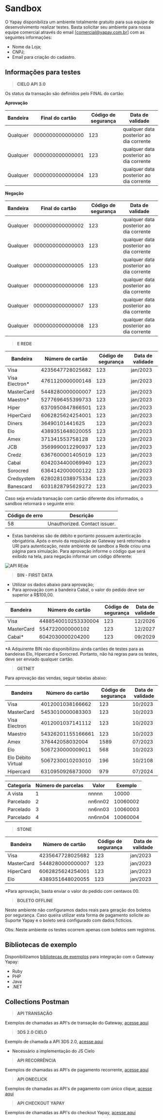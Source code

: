 # Sandbox

O Yapay disponibiliza um ambiente totalmente gratuito para sua equipe de desenvolvimento realizar testes. Basta solicitar seu ambiente para nossa equipe comercial através do email [comercial@yapay.com.br] com as seguintes informações:

* Nome da Loja;
* CNPJ;
* Email para criação do cadastro.

## Informações para testes

>**CIELO API 3.0**

Os status da transação são definidos pelo FINAL do cartão:

**Aprovação**

Bandeira | Final do cartão | Código de segurança | Data de validade
-------- | ---------------- | ------------------- | ----------------
Qualquer | 0000000000000000 | 123 | qualquer data posterior ao dia corrente
Qualquer | 0000000000000001 | 123 | qualquer data posterior ao dia corrente
Qualquer | 0000000000000004 | 123 | qualquer data posterior ao dia corrente

**Negação**

Bandeira | Final do cartão | Código de segurança | Data de validade
-------- | ---------------- | ------------------- | ----------------
Qualquer | 0000000000000002 | 123 | qualquer data posterior ao dia corrente
Qualquer | 0000000000000003 | 123 | qualquer data posterior ao dia corrente
Qualquer | 0000000000000005 | 123 | qualquer data posterior ao dia corrente
Qualquer | 0000000000000006 | 123 | qualquer data posterior ao dia corrente
Qualquer | 0000000000000007 | 123 | qualquer data posterior ao dia corrente
Qualquer | 0000000000000008 | 123 | qualquer data posterior ao dia corrente


> **E REDE**


Bandeira | Número de cartão | Código de segurança | Data de validade
-------- | ---------------- | ------------------- | ----------------
Visa | 4235647728025682 | 123 | jan/2023
Visa Electron* | 4761120000000148 | 123 | jan/2023
MasterCard | 5448280000000007 | 123 | jan/2023
Maestro* | 5277696455399733 | 123 | jan/2023
Hiper | 6370950847866501 | 123 | jan/2023
HiperCard | 6062825624254001 | 123 | jan/2023
Diners | 36490101441625 | 123 | jan/2023
Elo | 4389351648020055 | 123 | jan/2023
Amex | 371341553758128 | 123 | jan/2023
JCB | 3569990012290937 | 123 | jan/2023
Credz | 6367600001405019 | 123 | jan/2023
Cabal | 6042034400069940 | 123 | jan/2023
Sorocred | 6364142000000122 | 123 | jan/2023
Credsystem | 6280281038975334 | 123 | jan/2023
Banescard | 6031828795629272 | 123 | jan/2023

Caso seja enviada transação com cartão diferente dos informados, o sandbox retornará o seguinte erro:

Código de erro | Descrição
------------ | -----------
58 | Unauthorized. Contact issuer.

* Estas bandeiras são de débito e portanto possuem autenticação obrigatória. Após o envio da requisição ao Gateway será retornado a URl para autenticação, neste ambiente de sandbox a Rede criou uma página para simulação.
Para aprovação informe o código que será exibido na tela, para negação informar um código diferente:

![API REde](/images/telampi.png "Rede")


> **BIN - FIRST DATA**

* Utilizar os dados abaixo para aprovação;
* Para aprovação com a bandeira Cabal, o valor do pedido deve ser superior a R$100,00.

Bandeira | Número do cartão | Código de segurança | Data de validade
-------- | ---------------- | ------------------ | ----------------
Visa |	4488540010253330004 |	123 |	12/2026
MasterCard |	5547220000000102 |	123 |	12/2027
Cabal*	| 6042030000204200 |	123 |	09/2029

*A Adquirente BIN não disponibilizou ainda cartões de testes para as bandeiras Elo, Hipercard e Sorocred. Portanto, não há regras para os testes, deve ser enviado qualquer cartão.

> **GETNET**

Para aprovação das vendas, seguir tabelas abaixo:

Bandeira  | Número do cartão |	Código de segurança |	Data de validade
--------- | -------------------- | ----------------| -----------
Visa |	4012001038166662 |	123	| 10/2023
MasterCard |	5453010000083303 |	123	 |10/2023
Visa Electron | 4012001037141112 | 123 | 10/2023
Maestro | 54326201155166661 | 123 | 10/2023
Amex | 376442058032004 | 1589 | 07/2023
Elo | 5067230000009011 | 568 | 10/2023
Elo Débito Virtual | 5067230010203010 | 196 | 10/2108
Hipercard | 6310950926873000 | 979 | 07/2024


Categoria  |	Número de parcelas |	Valor |	Exemplo
--------- | ------------ | --------- | ---------
A vista|	1 |	nnnnn	|10000
Parcelado|	2|	nn6nn02	|10060002
Parcelado|	3|	nn6nn03	|10060003
Parcelado|	4|	nn6nn04	|10060004

> **STONE**

Bandeira | Número de cartão | Código de segurança | Data de validade
-------- | ---------------- | ------------------- | ----------------
Visa | 4235647728025682 | 123 | jan/2023
MasterCard | 5448280000000007 | 123 | jan/2023
HiperCard | 6062825624254001 | 123 | jan/2023
Elo | 4389351648020055 | 123 | jan/2023

*Para aprovação, basta enviar o valor do pedido com centavos 00.


> **BOLETO OFFLINE**

Neste ambiente não configuramos dados reais para geração dos boletos por segurança. Caso queira utilizar esta forma de pagamento solicite ao Suporte Yapay e o boleto será configurado com dados fictícios.

Obs: Neste ambiente os testes ocorrem apenas com boletos sem registros.

<!-- *> **INTERMEDIADORES DE PAGAMENTO**

Para testes com este meio de pagamento é preciso possuir cadastro com a instituição financeira. -->

## Bibliotecas de exemplo

Disponibilizamos [bibliotecas de exemplos](https://github.com/YapayPagamentos/integracao_gateway) para integração com o Gateway Yapay:

- Ruby
- PHP
- Java
- .NET

## Collections Postman

> **API TRANSAÇÃO**

Exemplos de chamadas as API's de transação do Gateway, [acesse aqui](https://www.getpostman.com/collections/fab35ade5eb63509da4b)

> **3DS 2.0 CIELO**

Exemplo de chamada a API 3DS 2.0, [acesse aqui](https://www.getpostman.com/collections/139de1e111de992645db)
* Necessário a implementação do JS Cielo

> **API RECORRÊNCIA**

Exemplos de chamadas as API's de pagamento recorrente, [acesse aqui](https://www.getpostman.com/collections/0738bd472eeae610dea9)

> **API ONECLICK**

Exemplos de chamadas as API's de pagamento com único clique, [acesse aqui](https://www.getpostman.com/collections/7c690e31400dfcbfcac9)

> **API CHECKOUT YAPAY**

Exemplos de chamadas as API's do checkout Yapay, [acesse aqui](https://www.getpostman.com/collections/4c07442480fb955054f0)

